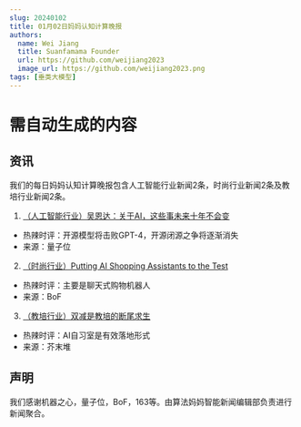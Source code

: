 ```yaml
---
slug: 20240102
title: 01月02日妈妈认知计算晚报
authors:
  name: Wei Jiang
  title: Suanfamama Founder
  url: https://github.com/weijiang2023
  image_url: https://github.com/weijiang2023.png
tags: [垂类大模型]
---
```


# 需自动生成的内容
## 资讯
我们的每日妈妈认知计算晚报包含人工智能行业新闻2条，时尚行业新闻2条及教培行业新闻2条。

1. [（人工智能行业）吴恩达：关于AI，这些事未来十年不会变](https://mp.weixin.qq.com/s/osz2qVdqTwY5BotfZTAZrA)
* 热辣时评：开源模型将击败GPT-4，开源闭源之争将逐渐消失
* 来源：量子位

2. [（时尚行业）Putting AI Shopping Assistants to the Test](https://www.businessoffashion.com/articles/technology/putting-ai-shopping-assistants-to-the-test/)
* 热辣时评：主要是聊天式购物机器人
* 来源：BoF

3. [（教培行业）双减是教培的断尾求生](https://new.qq.com/rain/a/20240102A05ITZ00)
* 热辣时评：AI自习室是有效落地形式
* 来源：芥末堆

## 声明

我们感谢机器之心，量子位，BoF，163等。由算法妈妈智能新闻编辑部负责进行新闻聚合。